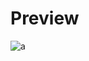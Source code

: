 # Preview 
![a](https://raw.githubusercontent.com/Eazvy/UILibs/main/Librarys/Bracket/BracketPreview.png)

